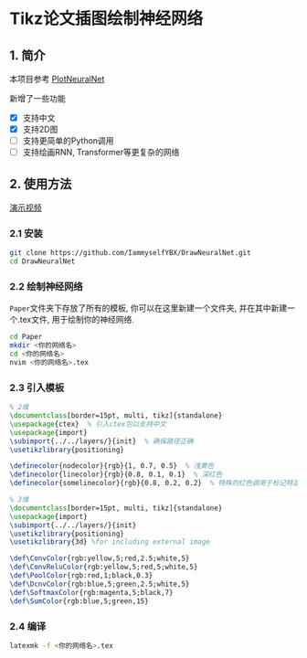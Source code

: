 # Tikz论文插图绘制神经网络
## 1. 简介
本项目参考
[PlotNeuralNet](https://github.com/HarisIqbal88/PlotNeuralNet)

新增了一些功能
- [X] 支持中文
- [X] 支持2D图
- [ ] 支持更简单的Python调用
- [ ] 支持绘画RNN, Transformer等更复杂的网络

## 2. 使用方法
[演示视频](https://www.bilibili.com/video/BV1Trt2ezE6G/)

### 2.1 安装
```bash
git clone https://github.com/IammyselfYBX/DrawNeuralNet.git
cd DrawNeuralNet
```

### 2.2 绘制神经网络
```Paper```文件夹下存放了所有的模板, 你可以在这里新建一个文件夹, 并在其中新建一个.tex文件, 用于绘制你的神经网络.


```bash
cd Paper
mkdir <你的网络名>
cd <你的网络名>
nvim <你的网络名>.tex
```

### 2.3 引入模板
```latex
% 2维
\documentclass[border=15pt, multi, tikz]{standalone}
\usepackage{ctex}  % 引入ctex包以支持中文
\usepackage{import}
\subimport{../../layers/}{init}  % 确保路径正确
\usetikzlibrary{positioning}

\definecolor{nodecolor}{rgb}{1, 0.7, 0.5}  % 浅黄色
\definecolor{linecolor}{rgb}{0.8, 0.1, 0.1}  % 深红色
\definecolor{somelinecolor}{rgb}{0.8, 0.2, 0.2}  % 特殊的红色调用于标记特定连线

% 3维
\documentclass[border=15pt, multi, tikz]{standalone}
\usepackage{import}
\subimport{../../layers/}{init}
\usetikzlibrary{positioning}
\usetikzlibrary{3d} %for including external image 

\def\ConvColor{rgb:yellow,5;red,2.5;white,5}
\def\ConvReluColor{rgb:yellow,5;red,5;white,5}
\def\PoolColor{rgb:red,1;black,0.3}
\def\DcnvColor{rgb:blue,5;green,2.5;white,5}
\def\SoftmaxColor{rgb:magenta,5;black,7}
\def\SumColor{rgb:blue,5;green,15}
```

### 2.4 编译
```bash
latexmk -f <你的网络名>.tex
```
